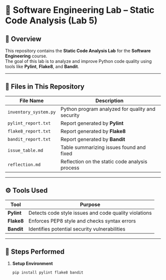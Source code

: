 # 🧪 Software Engineering Lab – Static Code Analysis (Lab 5)

## 📘 Overview
This repository contains the **Static Code Analysis Lab** for the **Software Engineering** course.  
The goal of this lab is to analyze and improve Python code quality using tools like **Pylint**, **Flake8**, and **Bandit**.

---

## 📂 Files in This Repository

| File Name | Description |
|------------|-------------|
| `inventory_system.py` | Python program analyzed for quality and security |
| `pylint_report.txt` | Report generated by **Pylint** |
| `flake8_report.txt` | Report generated by **Flake8** |
| `bandit_report.txt` | Report generated by **Bandit** |
| `issue_table.md` | Table summarizing issues found and fixed |
| `reflection.md` | Reflection on the static code analysis process |

---

## ⚙️ Tools Used

| Tool | Purpose |
|------|----------|
| **Pylint** | Detects code style issues and code quality violations |
| **Flake8** | Enforces PEP8 style and checks syntax errors |
| **Bandit** | Identifies potential security vulnerabilities |

---

## 🧠 Steps Performed

1. **Setup Environment**
   ```bash
   pip install pylint flake8 bandit
